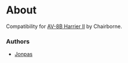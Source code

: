 # About

Compatibility for [AV-8B Harrier II](http://forums.bistudio.com/showthread.php?183415-Arma-2-AV-8B-Harrier-II-Port) by Chairborne.

### Authors

- [Jonpas](http://github.com/jonpas)
